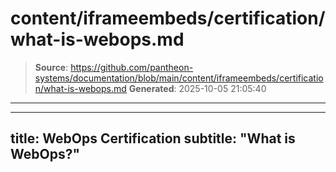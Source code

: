 # content/iframeembeds/certification/what-is-webops.md

> **Source**: https://github.com/pantheon-systems/documentation/blob/main/content/iframeembeds/certification/what-is-webops.md
> **Generated**: 2025-10-05 21:05:40

---

---
title: WebOps Certification
subtitle: "What is WebOps?"
---

<Partial file="certification-guide/what-is-webops.md" />
